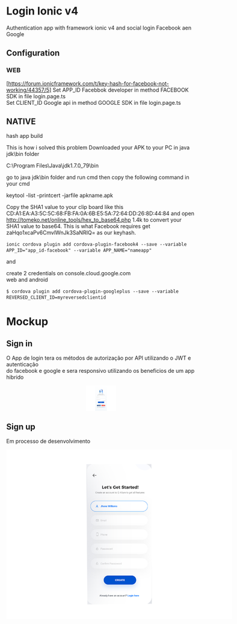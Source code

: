 # Login Ionic v4

Authentication app with framework ionic  v4 and social login Facebook aen Google

##  Configuration  

### WEB
[https://forum.ionicframework.com/t/key-hash-for-facebook-not-working/44357/5]
Set APP_ID Facebbok developer in method FACEBOOK SDK in file login.page.ts  
Set CLIENT_ID Google api in method GOOGLE SDK in file login.page.ts


## NATIVE
hash app build 

This is how i solved this problem
Downloaded your APK to your PC in java jdk\bin folder

C:\Program Files\Java\jdk1.7.0_79\bin

go to java jdk\bin folder and run cmd then
copy the following command in your cmd

keytool -list -printcert -jarfile apkname.apk

Copy the SHA1 value to your clip board
like this CD:A1:EA:A3:5C:5C:68:FB:FA:0A:6B:E5:5A:72:64:DD:26:8D:44:84
and open http://tomeko.net/online_tools/hex_to_base64.php 1.4k to convert your SHA1 value to base64. This is what Facebook requires
get
zaHqo1xcaPv6CmvlWnJk3SaNRIQ= as our keyhash.
  
```
ionic cordova plugin add cordova-plugin-facebook4 --save --variable APP_ID="app_id-facebook" --variable APP_NAME="nameapp"
```  
   
and  
  
create 2 credentials on console.cloud.google.com  
web and android  

```
$ cordova plugin add cordova-plugin-googleplus --save --variable REVERSED_CLIENT_ID=myreversedclientid
```


# Mockup

## Sign in

O App de login tera os métodos de autorização por API utilizando o JWT e autenticação  
do facebook e google e sera responsivo utilizando os beneficios de um app hibrido


<img src="mockup/feito.png" style="max-width:34%;width: 80px; display:block;margin:0 auto"></img>

## Sign up
Em processo de desenvolvimento

 <img style='max-width: 600px;' src="mockup/sign-up.png"></img>
